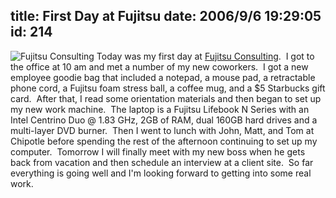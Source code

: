 title: First Day at Fujitsu
date: 2006/9/6 19:29:05
id: 214
---
![Fujitsu Consulting](/journal_images/fujitsutag.jpg) Today was my first day at [Fujitsu Consulting](http://www.fujitsu.com/us).  I got to the office at 10 am and met a number of my new coworkers.  I got a new employee goodie bag that included a notepad, a mouse pad, a retractable phone cord, a Fujitsu foam stress ball, a coffee mug, and a $5 Starbucks gift card.  After that, I read some orientation materials and then began to set up my new work machine.  The laptop is a Fujitsu Lifebook N Series with an Intel Centrino Duo @ 1.83 GHz, 2GB of RAM, dual 160GB hard drives and a multi-layer DVD burner.  Then I went to lunch with John, Matt, and Tom at Chipotle before spending the rest of the afternoon continuing to set up my computer.  Tomorrow I will finally meet with my new boss when he gets back from vacation and then schedule an interview at a client site.  So far everything is going well and I'm looking forward to getting into some real work.